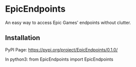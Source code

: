 # EpicEndpoints
An easy way to access Epic Games' endpoints without clutter.

## Installation
PyPI Page: https://pypi.org/project/EpicEndpoints/0.1.0/

In python3: from EpicEndpoints import EpicEndpoints
